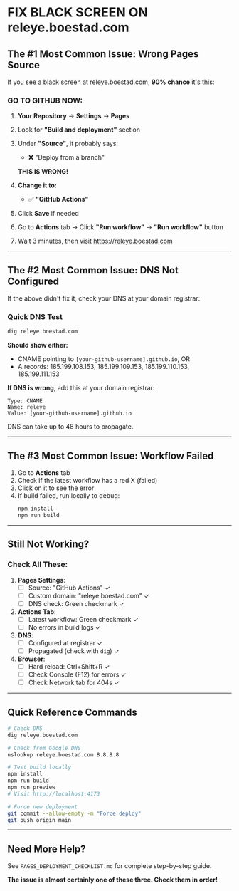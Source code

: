# FIX BLACK SCREEN ON releye.boestad.com

## The #1 Most Common Issue: Wrong Pages Source

If you see a black screen at releye.boestad.com, **90% chance** it's this:

### GO TO GITHUB NOW:

1. **Your Repository** → **Settings** → **Pages**

2. Look for **"Build and deployment"** section

3. Under **"Source"**, it probably says:
   - ❌ "Deploy from a branch" 
   
   **THIS IS WRONG!**

4. **Change it to:**
   - ✅ **"GitHub Actions"**

5. Click **Save** if needed

6. Go to **Actions** tab → Click **"Run workflow"** → **"Run workflow"** button

7. Wait 3 minutes, then visit https://releye.boestad.com

---

## The #2 Most Common Issue: DNS Not Configured

If the above didn't fix it, check your DNS at your domain registrar:

### Quick DNS Test
```bash
dig releye.boestad.com
```

**Should show either:**
- CNAME pointing to `[your-github-username].github.io`, OR
- A records: 185.199.108.153, 185.199.109.153, 185.199.110.153, 185.199.111.153

**If DNS is wrong**, add this at your domain registrar:
```
Type: CNAME
Name: releye
Value: [your-github-username].github.io
```

DNS can take up to 48 hours to propagate.

---

## The #3 Most Common Issue: Workflow Failed

1. Go to **Actions** tab
2. Check if the latest workflow has a red X (failed)
3. Click on it to see the error
4. If build failed, run locally to debug:
   ```bash
   npm install
   npm run build
   ```

---

## Still Not Working?

### Check All These:

1. **Pages Settings**:
   - [ ] Source: "GitHub Actions" ✓
   - [ ] Custom domain: "releye.boestad.com" ✓
   - [ ] DNS check: Green checkmark ✓

2. **Actions Tab**:
   - [ ] Latest workflow: Green checkmark ✓
   - [ ] No errors in build logs ✓

3. **DNS**:
   - [ ] Configured at registrar ✓
   - [ ] Propagated (check with `dig`) ✓

4. **Browser**:
   - [ ] Hard reload: Ctrl+Shift+R ✓
   - [ ] Check Console (F12) for errors ✓
   - [ ] Check Network tab for 404s ✓

---

## Quick Reference Commands

```bash
# Check DNS
dig releye.boestad.com

# Check from Google DNS
nslookup releye.boestad.com 8.8.8.8

# Test build locally
npm install
npm run build
npm run preview
# Visit http://localhost:4173

# Force new deployment
git commit --allow-empty -m "Force deploy"
git push origin main
```

---

## Need More Help?

See `PAGES_DEPLOYMENT_CHECKLIST.md` for complete step-by-step guide.

**The issue is almost certainly one of these three. Check them in order!**
